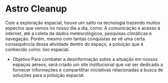 # Astro Cleanup
Com a exploração espacial, houve um salto na tecnologia trazendo muitos aspectos que vemos no nosso dia a dia, como: A comunicação e acesso à internet, até a coleta de dados meteorológicos, pesquisas climáticas e navegação. Porém, mesmo com tantas conquistas se vê uma certa consequência dessa atividade dentro do espaço, a poluição que é conhecido como: lixo espacial.

- Objetivo
  Para combater a desinformação sobre a situação em nossos espaços aéreos, será criado um site institucional que vai ser dedicado a fornecer informações e compartilhar iniciativas relacionadas à busca de soluções para a poluição espacial.

